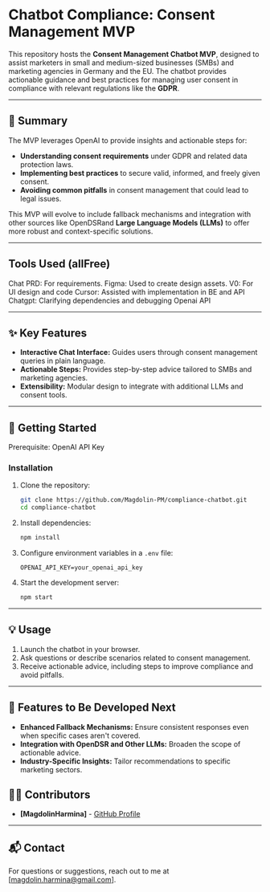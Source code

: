 # Chatbot Compliance: Consent Management MVP

This repository hosts the **Consent Management Chatbot MVP**, designed to assist marketers in small and medium-sized businesses (SMBs) and marketing agencies in Germany and the EU. The chatbot provides actionable guidance and best practices for managing user consent in compliance with relevant regulations like the **GDPR**.

---
## 📖 Summary

The MVP leverages OpenAI to provide insights and actionable steps for:
- **Understanding consent requirements** under GDPR and related data protection laws.
- **Implementing best practices** to secure valid, informed, and freely given consent.
- **Avoiding common pitfalls** in consent management that could lead to legal issues.

This MVP will evolve to include fallback mechanisms and integration with other sources like OpenDSRand **Large Language Models (LLMs)** to offer more robust and context-specific solutions.

---
## Tools Used (allFree)

Chat PRD: For requirements.
Figma: Used to create design assets.
V0: For UI design and code
Cursor: Assisted with implementation in BE and API
Chatgpt: Clarifying dependencies and debugging
Openai API

---
## ✨ Key Features

- **Interactive Chat Interface:** Guides users through consent management queries in plain language.
- **Actionable Steps:** Provides step-by-step advice tailored to SMBs and marketing agencies.
- **Extensibility:** Modular design to integrate with additional LLMs and consent tools.

---
## 🚀 Getting Started

Prerequisite: OpenAI API Key 

### Installation

1. Clone the repository:
    ```bash
    git clone https://github.com/Magdolin-PM/compliance-chatbot.git
    cd compliance-chatbot
    ```
2. Install dependencies:
    ```bash
    npm install
    ```
3. Configure environment variables in a `.env` file:
    ```plaintext
    OPENAI_API_KEY=your_openai_api_key
    ```
4. Start the development server:
    ```bash
    npm start
    ```
---
## 💡 Usage

1. Launch the chatbot in your browser.
2. Ask questions or describe scenarios related to consent management.
3. Receive actionable advice, including steps to improve compliance and avoid pitfalls.

---

## 🔑 Features to Be Developed Next

- **Enhanced Fallback Mechanisms:** Ensure consistent responses even when specific cases aren't covered.
- **Integration with OpenDSR and Other LLMs:** Broaden the scope of actionable advice.
- **Industry-Specific Insights:** Tailor recommendations to specific marketing sectors.

## 👩‍💻 Contributors

- **[MagdolinHarmina]** - [GitHub Profile](https://github.com/Magdolin-PM)

---

## 📬 Contact

For questions or suggestions, reach out to me at [magdolin.harmina@gmail.com].
